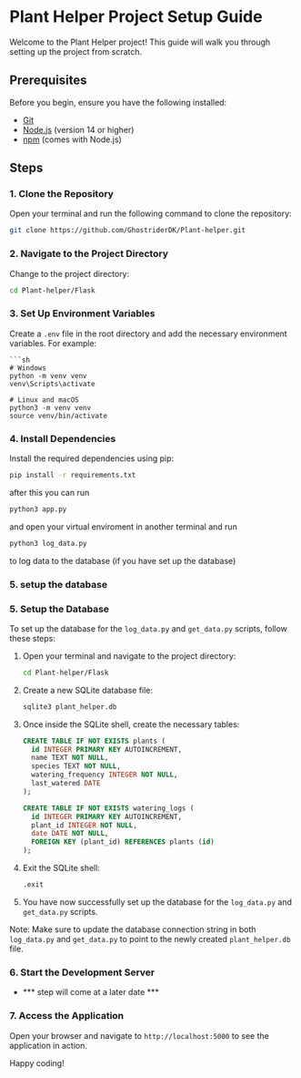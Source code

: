 # Plant Helper Project Setup Guide

Welcome to the Plant Helper project! This guide will walk you through setting up the project from scratch.

## Prerequisites

Before you begin, ensure you have the following installed:
- [Git](https://git-scm.com/)
- [Node.js](https://nodejs.org/) (version 14 or higher)
- [npm](https://www.npmjs.com/) (comes with Node.js)

## Steps

### 1. Clone the Repository

Open your terminal and run the following command to clone the repository:

```sh
git clone https://github.com/GhostriderDK/Plant-helper.git
```

### 2. Navigate to the Project Directory

Change to the project directory:

```sh
cd Plant-helper/Flask
```



### 3. Set Up Environment Variables

Create a `.env` file in the root directory and add the necessary environment variables. For example:

```env
```sh
# Windows
python -m venv venv
venv\Scripts\activate

# Linux and macOS
python3 -m venv venv
source venv/bin/activate
```

### 4. Install Dependencies

Install the required dependencies using pip:

```sh
pip install -r requirements.txt
```

after this you can run 
```sh
python3 app.py
```

and open your virtual enviroment in another terminal and run
```sh
python3 log_data.py
```
to log data to the database (if you have set up the database)


### 5. setup the database

### 5. Setup the Database

To set up the database for the `log_data.py` and `get_data.py` scripts, follow these steps:

1. Open your terminal and navigate to the project directory:

    ```sh
    cd Plant-helper/Flask
    ```

2. Create a new SQLite database file:

    ```sh
    sqlite3 plant_helper.db
    ```

3. Once inside the SQLite shell, create the necessary tables:

    ```sql
    CREATE TABLE IF NOT EXISTS plants (
      id INTEGER PRIMARY KEY AUTOINCREMENT,
      name TEXT NOT NULL,
      species TEXT NOT NULL,
      watering_frequency INTEGER NOT NULL,
      last_watered DATE
    );

    CREATE TABLE IF NOT EXISTS watering_logs (
      id INTEGER PRIMARY KEY AUTOINCREMENT,
      plant_id INTEGER NOT NULL,
      date DATE NOT NULL,
      FOREIGN KEY (plant_id) REFERENCES plants (id)
    );
    ```

4. Exit the SQLite shell:

    ```sh
    .exit
    ```

5. You have now successfully set up the database for the `log_data.py` and `get_data.py` scripts.

Note: Make sure to update the database connection string in both `log_data.py` and `get_data.py` to point to the newly created `plant_helper.db` file.

### 6. Start the Development Server

- *** step will come at a later date ***

### 7. Access the Application

Open your browser and navigate to `http://localhost:5000` to see the application in action.

Happy coding!

